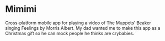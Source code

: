 # Mimimi
Cross-platform mobile app for playing a video of The Muppets' Beaker singing Feelings by Morris Albert. My dad wanted me to make this app as a Christmas gift so he can mock people he thinks are crybabies.
